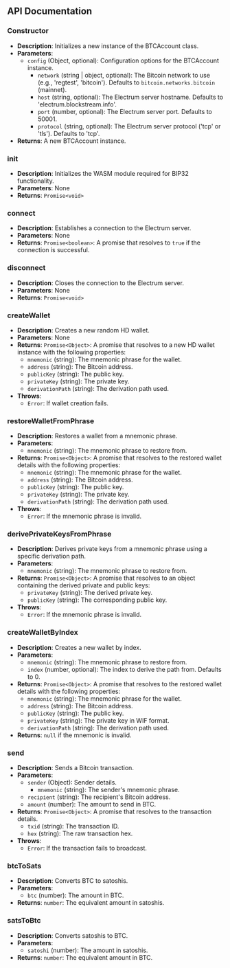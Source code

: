 ## API Documentation

### Constructor
- **Description**: Initializes a new instance of the BTCAccount class.
- **Parameters**:
  - `config` (Object, optional): Configuration options for the BTCAccount instance.
    - `network` (string | object, optional): The Bitcoin network to use (e.g., 'regtest', 'bitcoin'). Defaults to `bitcoin.networks.bitcoin` (mainnet).
    - `host` (string, optional): The Electrum server hostname. Defaults to 'electrum.blockstream.info'.
    - `port` (number, optional): The Electrum server port. Defaults to 50001.
    - `protocol` (string, optional): The Electrum server protocol ('tcp' or 'tls'). Defaults to 'tcp'.
- **Returns**: A new BTCAccount instance.

### init
- **Description**: Initializes the WASM module required for BIP32 functionality.
- **Parameters**: None
- **Returns**: `Promise<void>`

### connect
- **Description**: Establishes a connection to the Electrum server.
- **Parameters**: None
- **Returns**: `Promise<boolean>`: A promise that resolves to `true` if the connection is successful.

### disconnect
- **Description**: Closes the connection to the Electrum server.
- **Parameters**: None
- **Returns**: `Promise<void>`

### createWallet
- **Description**: Creates a new random HD wallet.
- **Parameters**: None
- **Returns**: `Promise<Object>`: A promise that resolves to a new HD wallet instance with the following properties:
  - `mnemonic` (string): The mnemonic phrase for the wallet.
  - `address` (string): The Bitcoin address.
  - `publicKey` (string): The public key.
  - `privateKey` (string): The private key.
  - `derivationPath` (string): The derivation path used.
- **Throws**:
  - `Error`: If wallet creation fails.

### restoreWalletFromPhrase
- **Description**: Restores a wallet from a mnemonic phrase.
- **Parameters**:
  - `mnemonic` (string): The mnemonic phrase to restore from.
- **Returns**: `Promise<Object>`: A promise that resolves to the restored wallet details with the following properties:
  - `mnemonic` (string): The mnemonic phrase for the wallet.
  - `address` (string): The Bitcoin address.
  - `publicKey` (string): The public key.
  - `privateKey` (string): The private key.
  - `derivationPath` (string): The derivation path used.
- **Throws**:
  - `Error`: If the mnemonic phrase is invalid.

### derivePrivateKeysFromPhrase
- **Description**: Derives private keys from a mnemonic phrase using a specific derivation path.
- **Parameters**:
  - `mnemonic` (string): The mnemonic phrase to restore from.
- **Returns**: `Promise<Object>`: A promise that resolves to an object containing the derived private and public keys:
  - `privateKey` (string): The derived private key.
  - `publicKey` (string): The corresponding public key.
- **Throws**:
  - `Error`: If the mnemonic phrase is invalid.

### createWalletByIndex
- **Description**: Creates a new wallet by index.
- **Parameters**:
  - `mnemonic` (string): The mnemonic phrase to restore from.
  - `index` (number, optional): The index to derive the path from. Defaults to 0.
- **Returns**: `Promise<Object>`: A promise that resolves to the restored wallet details with the following properties:
  - `mnemonic` (string): The mnemonic phrase for the wallet.
  - `address` (string): The Bitcoin address.
  - `publicKey` (string): The public key.
  - `privateKey` (string): The private key in WIF format.
  - `derivationPath` (string): The derivation path used.
- **Returns**: `null` if the mnemonic is invalid.

### send
- **Description**: Sends a Bitcoin transaction.
- **Parameters**:
  - `sender` (Object): Sender details.
    - `mnemonic` (string): The sender's mnemonic phrase.
  - `recipient` (string): The recipient's Bitcoin address.
  - `amount` (number): The amount to send in BTC.
- **Returns**: `Promise<Object>`: A promise that resolves to the transaction details.
  - `txid` (string): The transaction ID.
  - `hex` (string): The raw transaction hex.
- **Throws**:
  - `Error`: If the transaction fails to broadcast.

### btcToSats
- **Description**: Converts BTC to satoshis.
- **Parameters**:
  - `btc` (number): The amount in BTC.
- **Returns**: `number`: The equivalent amount in satoshis.

### satsToBtc
- **Description**: Converts satoshis to BTC.
- **Parameters**:
  - `satoshi` (number): The amount in satoshis.
- **Returns**: `number`: The equivalent amount in BTC.
